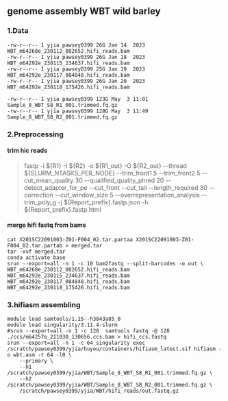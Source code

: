 ## genome assembly WBT wild barley
### 1.Data
```
-rw-r--r-- 1 yjia pawsey0399 26G Jan 14  2023 WBT_m64268e_230112_082652.hifi_reads.bam
-rw-r--r-- 1 yjia pawsey0399 26G Jan 18  2023 WBT_m64292e_230115_234637.hifi_reads.bam
-rw-r--r-- 1 yjia pawsey0399 25G Jan 19  2023 WBT_m64292e_230117_084848.hifi_reads.bam
-rw-r--r-- 1 yjia pawsey0399 26G Jan 20  2023 WBT_m64292e_230118_175426.hifi_reads.bam

-rw-r--r-- 1 yjia pawsey0399 123G May  3 11:01 Sample_8_WBT_S8_R1_001.trimmed.fq.gz
-rw-r--r-- 1 yjia pawsey0399 128G May  3 11:49 Sample_8_WBT_S8_R2_001.trimmed.fq.gz
```
### 2.Preprocessing
#### trim hic reads
>fastp -i ${R1} -I ${R2} -o ${R1_out} -O ${R2_out} --thread ${SLURM_NTASKS_PER_NODE} --trim_front1 5 --trim_front2 5 --cut_mean_quality 30 --qualified_quality_phred 20 --detect_adapter_for_pe --cut_front --cut_tail --length_required 30 --correction --cut_window_size 5 --overrepresentation_analysis --trim_poly_g -j ${Report_prefix}.fastp.json -h ${Report_prefix}.fastp.html
#### merge hifi fastq from bams
```
cat X201SC22091003-Z01-F004_02.tar.partaa X201SC22091003-Z01-F004_02.tar.partab > merged.tar
tar -xvf merged.tar
conda activate base
srun --export=all -n 1 -c 10 bam2fastq --split-barcodes -o out \
WBT_m64268e_230112_082652.hifi_reads.bam WBT_m64292e_230115_234637.hifi_reads.bam WBT_m64292e_230117_084848.hifi_reads.bam WBT_m64292e_230118_175426.hifi_reads.bam
```
### 3.hifiasm assembling
```
module load samtools/1.15--h3843a85_0
module load singularity/3.11.4-slurm
#srun --export=all -n 1 -c 128  samtools fastq -@ 128 ./ccs/m64257e_211030_130656.ccs.bam > hifi_ccs.fastq
srun --export=all -n 1 -c 64 singularity exec /scratch/pawsey0399/yjia/huyou/containers/hifiasm_latest.sif hifiasm -o wbt.asm -t 64 -l0 \
	--primary \
	--h1 /scratch/pawsey0399/yjia/WBT/Sample_8_WBT_S8_R1_001.trimmed.fq.gz \
	--h2 /scratch/pawsey0399/yjia/WBT/Sample_8_WBT_S8_R2_001.trimmed.fq.gz \
	/scratch/pawsey0399/yjia/WBT/hifi_reads/out.fastq.gz
```
